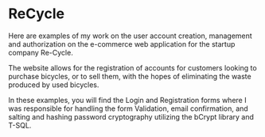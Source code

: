 # ReCycle
Here are examples of my work on the user account creation, management and authorization on the e-commerce web application for the startup company Re-Cycle.

The website allows for the registration of accounts for customers looking to purchase bicycles, or to sell them, with the hopes of eliminating the waste produced by used bicycles.

In these examples, you will find the Login and Registration forms where I was responsible for handling the form Validation, 
email confirmation, and salting and hashing password cryptography utilizing the bCrypt library and T-SQL.






